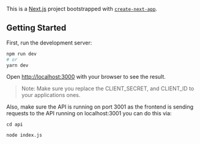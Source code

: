 This is a [Next.js](https://nextjs.org/) project bootstrapped with [`create-next-app`](https://github.com/vercel/next.js/tree/canary/packages/create-next-app).

## Getting Started

First, run the development server:

```bash
npm run dev
# or
yarn dev
```

Open [http://localhost:3000](http://localhost:3000) with your browser to see the result.

> Note: Make sure you replace the CLIENT_SECRET, and CLIENT_ID to your applications ones.

Also, make sure the API is running on port 3001 as the frontend is sending requests to the API running on localhost:3001 you can do this via:

```
cd api
```
```
node index.js
```
